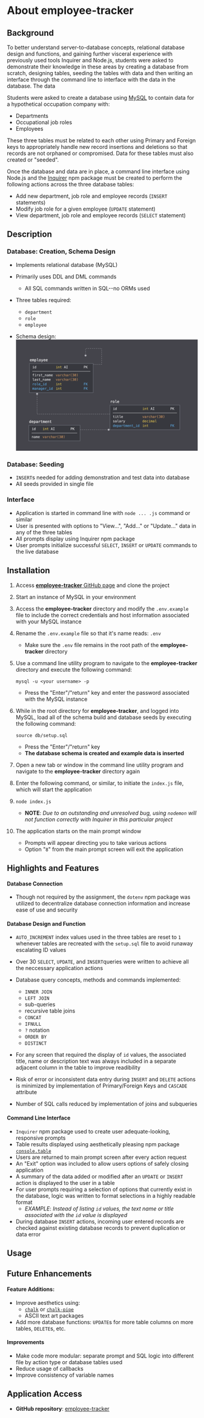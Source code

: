# About employee-tracker

## Background

To better understand server-to-database concepts, relational database design and functions, and gaining further visceral experience with previously used tools Inquirer and Node.js, students were asked to demonstrate their knowledge in these areas by creating a database from scratch, designing tables, seeding the tables with data and then writing an interface through the command line to interface with the data in the database.  The data

Students were asked to create a database using [MySQL](https://www.mysql.com/) to contain data for a hypothetical occupation company with:

* Departments
* Occupational job roles
* Employees

These three tables must be related to each other using Primary and Foreign keys to appropriately handle new record insertions and deletions so that records are not orphaned or compromised.  Data for these tables must also created or "seeded".

Once the database and data are in place, a command line interface using Node.js and the [Inquirer](https://www.npmjs.com/package/inquirer) npm package must be created to perform the following actions across the three database tables:

* Add new department, job role and employee records (`INSERT` statements)
* Modify job role for a given employee (`UPDATE` statement)
* View department, job role and employee records (`SELECT` statement)

## Description

### Database:  Creation, Schema Design

* Implements relational database (MySQL)
* Primarily uses DDL and DML commands
	* All SQL commands written in SQL--no ORMs used
* Three tables required:

	* `department`
	* `role`
	* `employee`
* Schema design:
	![Database Schema](assets/schema.png)

### Database:  Seeding

* `INSERT`s needed for adding demonstration and test data into database
* All seeds provided in single file

### Interface

* Application is started in command line with `node ... .js` command or similar
* User is presented with options to "View...", "Add..." or "Update..." data in any of the three tables
* All prompts display using Inquirer npm package
* User prompts initialize successful `SELECT`, `INSERT` or `UPDATE` commands to the live database

## Installation

1. Access [**employee-tracker** GitHub page](https://github.com/monstertruckdog/employee-tracker) and clone the project
2. Start an instance of MySQL in your environment
3. Access the **employee-tracker** directory and modify the `.env.example` file to include the correct credentials and host information associated with your MySQL instance
4. Rename the `.env.example` file so that it's name reads: `.env`
	* Make sure the `.env` file remains in the root path of the **employee-tracker** directory
5. Use a command line utility program to navigate to the **employee-tracker** directory and execute the following command:

	```
	mysql -u <your username> -p
	```
	* Press the "Enter"/"return" key and enter the password associated with the MySQL instance
6. While in the root directory for **employee-tracker**, and logged into MySQL, load all of the schema build and database seeds by executing the following command:
	
	```
	source db/setup.sql
	```
	* Press the "Enter"/"return" key
	* **The database schema is created and example data is inserted**
7. Open a new tab or window in the command line utility program and navigate to the **employee-tracker** directory again
8. Enter the following command, or similar, to initiate the `index.js` file, which will start the application
9. 
	```
	node index.js
	```
	* **NOTE**:  *Due to an outstanding and unresolved bug, using `nodemon` will not function correctly with Inquirer in this particular project*

9. The application starts on the main prompt window

	* Prompts will appear directing you to take various actions
	* Option "`8`" from the main prompt screen will exit the application



## Highlights and Features

#### Database Connection

* Though not required by the assignment, the `dotenv` npm package was utilized to decentralize database connection information and increase ease of use and security

#### Database Design and Function

* `AUTO_INCREMENT` index values used in the three tables are reset to `1` whenever tables are recreated with the `setup.sql` file to avoid runaway escalating ID values
* Over 30 `SELECT`, `UPDATE`, and `INSERT`queries were written to achieve all the neccessary application actions
* Database query concepts, methods and commands implemented:
	* `INNER JOIN`
	* `LEFT JOIN`
	* sub-queries
	* recursive table joins
	* `CONCAT`
	* `IFNULL`
	* `?` notation
	* `ORDER BY`
	* `DISTINCT`

* For any screen that required the display of `id` values, the associated title, name or description text was always included in a separate adjacent column in the table to improve readibility
* Risk of error or inconsistent data entry during `INSERT` and `DELETE` actions is minimized by implementation of Primary/Foreign Keys and `CASCADE` attribute
* Number of SQL calls reduced by implementation of joins and subqueries

#### Command Line Interface

* `Inquirer` npm package used to create user adequate-looking, responsive 	prompts
* Table results displayed using aesthetically pleasing npm package [`console.table`](https://www.npmjs.com/package/console.table)
* Users are returned to main prompt screen after every action request
* An "Exit" option was included to allow users options of safely closing application
* A summary of the data added or modified after an `UPDATE` or `INSERT` action is displayed to the user in a table
* For user prompts requiring a selection of options that currently exist in the database, logic was written to format selections in a highly readable format
	* *EXAMPLE*:  *Instead of listing `id` values, the text name or title associated with the `id` value is displayed*
* During database `INSERT` actions, incoming user entered records are checked against existing database records to prevent duplication or data error

## Usage



## Future Enhancements

#### Feature Additions:
* Improve aesthetics using:
	* [`chalk`](https://www.npmjs.com/package/chalk) or [`chalk-pipe`](https://www.npmjs.com/package/chalk-pipe)
	* ASCII text art packages
* Add more database functions:  `UPDATE`s for more table columns on more tables, `DELETE`s, etc.

#### Improvements
* Make code more modular:  separate prompt and SQL logic into different file by action type or database tables used
* Reduce usage of callbacks
* Improve consistency of variable names

## Application Access

* **GitHub repository**:  [employee-tracker](https://github.com/monstertruckdog/employee-tracker/)